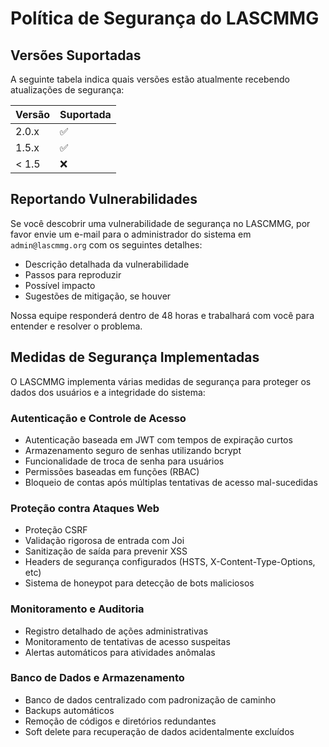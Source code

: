 # Política de Segurança do LASCMMG

## Versões Suportadas

A seguinte tabela indica quais versões estão atualmente recebendo atualizações de segurança:

| Versão | Suportada          |
| ------- | ------------------ |
| 2.0.x   | :white_check_mark: |
| 1.5.x   | :white_check_mark: |
| < 1.5   | :x:                |

## Reportando Vulnerabilidades

Se você descobrir uma vulnerabilidade de segurança no LASCMMG, por favor envie um e-mail para o administrador do sistema em `admin@lascmmg.org` com os seguintes detalhes:

- Descrição detalhada da vulnerabilidade
- Passos para reproduzir
- Possível impacto
- Sugestões de mitigação, se houver

Nossa equipe responderá dentro de 48 horas e trabalhará com você para entender e resolver o problema.

## Medidas de Segurança Implementadas

O LASCMMG implementa várias medidas de segurança para proteger os dados dos usuários e a integridade do sistema:

### Autenticação e Controle de Acesso
- Autenticação baseada em JWT com tempos de expiração curtos
- Armazenamento seguro de senhas utilizando bcrypt
- Funcionalidade de troca de senha para usuários
- Permissões baseadas em funções (RBAC)
- Bloqueio de contas após múltiplas tentativas de acesso mal-sucedidas

### Proteção contra Ataques Web
- Proteção CSRF
- Validação rigorosa de entrada com Joi
- Sanitização de saída para prevenir XSS
- Headers de segurança configurados (HSTS, X-Content-Type-Options, etc)
- Sistema de honeypot para detecção de bots maliciosos

### Monitoramento e Auditoria
- Registro detalhado de ações administrativas
- Monitoramento de tentativas de acesso suspeitas
- Alertas automáticos para atividades anômalas

### Banco de Dados e Armazenamento
- Banco de dados centralizado com padronização de caminho
- Backups automáticos
- Remoção de códigos e diretórios redundantes
- Soft delete para recuperação de dados acidentalmente excluídos
